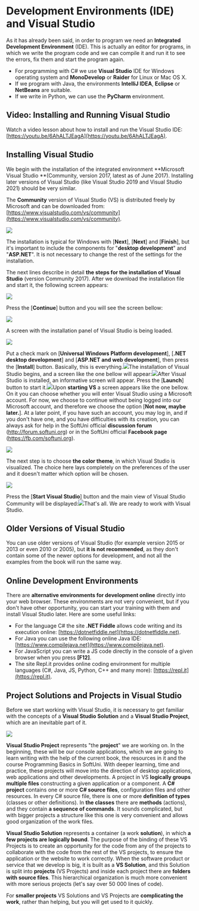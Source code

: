 # Development Environments \(IDE\) and Visual Studio

As it has already been said, in order to program we need an **Integrated Development Environment** \(IDE\). This is actually an editor for programs, in which we write the program code and we can compile it and run it to see the errors, fix them and start the program again.

* For programming with C\# we use **Visual Studio** IDE for Windows operating system and **MonoDevelop** or **Raider** for Linux or Mac OS X.
* If we program with Java, the environments **IntelliJ IDEA**, **Eclipse** or **NetBeans** are suitable.
* If we write in Python, we can use the **PyCharm** environment.

## Video: Installing and Running Visual Studio

Watch a video lesson about how to install and run the Visual Studio IDE: [https://youtu.be/6AhALTJEagA](https://youtu.be/6AhALTJEagA).

## Installing Visual Studio

We begin with the installation of the integrated environment **Microsoft Visual Studio **\(Community, version 2017, latest as of June 2017\). Installing later versions of Visual Studio (like Visual Studio 2019 and Visual Studio 2021) should be very similar.

The **Community** version of Visual Studio \(VS\) is distributed freely by Microsoft and can be downloaded from: [https://www.visualstudio.com/vs/community](https://www.visualstudio.com/vs/community).

![](/assets/chapter-1-images/00.visual-studio-0.png)

The installation is typical for Windows with \[**Next**\], \[**Next**\] and \[**Finish**\], but it's important to include the components for "**desktop development**" and "**ASP.NET**". It is not necessary to change the rest of the settings for the installation.

The next lines describe in detail **the steps for the installation of Visual Studio** \(version Community 2017\). After we download the installation file and start it, the following screen appears:

![](/assets/chapter-1-images/00.visual-studio-1.png)

Press the \[**Continue**\] button and you will see the screen bellow:

![](/assets/chapter-1-images/00.visual-studio-2.png)

A screen with the installation panel of Visual Studio is being loaded.

![](/assets/chapter-1-images/00.visual-studio-3.png)

Put a check mark on \[**Universal Windows Platform development**\], \[**.NET desktop development**\] and \[**ASP.NET and web development**\], then press the \[**Install**\] button. Basically, this is everything.![](/assets/chapter-1-images/00.visual-studio-4.png)The installation of Visual Studio begins, and a screen like the one bellow will appear:![](/assets/chapter-1-images/00.visual-studio-5.png)After Visual Studio is installed, an informative screen will appear. Press the \[**Launch**\] button to start it.![](/assets/chapter-1-images/00.visual-studio-6.png)Upon **starting VS** a screen appears like the one bellow. On it you can choose whether you will enter Visual Studio using a Microsoft account. For now, we choose to continue without being logged into our Microsoft account, and therefore we choose the option \[**Not now, maybe later.**\]. At a later point, if you have such an account, you may log in, and if you don't have one, and you have difficulties with its creation, you can always ask for help in the SoftUni official **discussion forum** (http://forum.softuni.org) or in the SoftUni official **Facebook page** (https://fb.com/softuni.org).

![](/assets/chapter-1-images/00.visual-studio-7.png)

The next step is to choose **the color theme**, in which Visual Studio is visualized. The choice here lays completely on the preferences of the user and it doesn't matter which option will be chosen.

![](/assets/chapter-1-images/00.visual-studio-8.png)

Press the \[**Start Visual Studio**\] button and the main view of Visual Studio Community will be displayed:![](/assets/chapter-1-images/00.visual-studio-9.png)That's all. We are ready to work with Visual Studio.

## Older Versions of Visual Studio

You can use older versions of Visual Studio \(for example version 2015 or 2013 or even 2010 or 2005\), but **it is not recommended**, as they don't contain some of the newer options for development, and not all the examples from the book will run the same way.

## Online Development Environments

There are **alternative environments for development online** directly into your web browser. These environments are not very convenient, but if you don't have other opportunity, you can start your training with them and install Visual Studio later. Here are some useful links:

* For the language C\# the site **.NET Fiddle** allows code writing and its execution online: [https://dotnetfiddle.net](https://dotnetfiddle.net).
* For Java you can use the following online Java IDE: [https://www.compilejava.net](https://www.compilejava.net).
* For JavaScript you can write a JS code directly in the console of a given browser when you press **\[F12\]**.
* The site Repl.it provides online coding environment for multiple languages \(C\#, Java, JS, Python, C++ and many more\): [https://repl.it](https://repl.it).

## Project Solutions and Projects in Visual Studio

Before we start working with Visual Studio, it is necessary to get familiar with the concepts of a **Visual Studio Solution** and a **Visual Studio Project**, which are an inevitable part of it.

![](/assets/chapter-1-images/VS-solutions-and-projects.png)

**Visual Studio Project** represents "the **project**" we are working on. In the beginning, these will be our console applications, which we are going to learn writing with the help of the current book, the resources in it and the course Programming Basics in SoftUni. With deeper learning, time and practice, these projects will move into the direction of desktop applications, web applications and other developments. A project in VS **logically groups multiple files** constructing a given application or a component. A **C\# project** contains one or more  **C\# source files**, configuration files and other resources. In every C# source file, there is one or more **definition of types** \(classes or other definitions\). In **the classes** there are **methods** \(actions\), and they contain **a sequence of commands**. It sounds complicated, but with bigger projects a structure like this one is very convenient and allows good organization of the work files.

**Visual Studio Solution** represents a container \(a work **solution**\), in which **a few projects are logically bound**. The purpose of the binding of these VS Projects is to create an opportunity for the code from any of the projects to collaborate with the code from the rest of the VS projects, to ensure the application or the website to work correctly. When the software product or service that we develop is big, it is built as a **VS Solution**, and this Solution is split into **projects** \(VS Projects\) and inside each project there are **folders with source files**. This hierarchical organization is much more convenient with more serious projects \(let's say over 50 000 lines of code\).

For **smaller projects** VS Solutions and VS Projects are **complicating the work**, rather than helping, but you will get used to it quickly.
